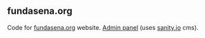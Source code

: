 ## fundasena.org
Code for [fundasena.org](fundasena.org) website. [Admin panel](fundasena.org/admin) (uses [sanity.io](sanity.io) cms).
